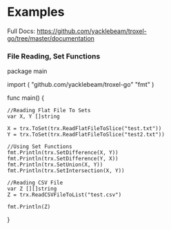 # Examples

Full Docs: https://github.com/yacklebeam/troxel-go/tree/master/documentation

### File Reading, Set Functions

package main

import (
    "github.com/yacklebeam/troxel-go"
    "fmt"
)

func main() {
    
    //Reading Flat File To Sets
    var X, Y []string
    
    X = trx.ToSet(trx.ReadFlatFileToSlice("test.txt"))
    Y = trx.ToSet(trx.ReadFlatFileToSlice("test2.txt"))
    
    //Using Set Functions
    fmt.Println(trx.SetDifference(X, Y))
    fmt.Println(trx.SetDifference(Y, X))
    fmt.Println(trx.SetUnion(X, Y))
    fmt.Println(trx.SetIntersection(X, Y))

    //Reading CSV File
    var Z [][]string
    Z = trx.ReadCSVFileToList("test.csv")
    
    fmt.Println(Z)
}